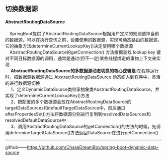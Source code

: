 ## 切换数据源

#### AbstractRoutingDataSource
&emsp;SpringBoot提供了AbstractRoutingDataSource根据用户定义的规则选择当前的数据源，可以在执行查询之前，设置使用的数据源，实现可动态路由的数据源。它的抽象方法determineCurrentLookupKey()决定使用哪个数据源  
&emsp;AbstractRoutingDataSource的getConnection() 方法根据查找 lookup key 键对不同目标数据源的调用，通常是通过(但不一定)某些线程绑定的事物上下文来实现  
&emsp; **AbstractRoutingDataSource的多数据源动态切换的核心逻辑是**:在程序运行时，把数据源数据源通过 AbstractRoutingDataSource 动态织入到程序中，灵活的进行数据源切换  
&emsp; 1、定义DynamicDataSource类继承抽象类AbstractRoutingDataSource，并实现了determineCurrentLookupKey()方法  
&emsp; 2、把配置的多个数据源会放在AbstractRoutingDataSource的 targetDataSources和defaultTargetDataSource中，然后通过afterPropertiesSet()方法将数据源分别进行复制到resolvedDataSources和resolvedDefaultDataSource中  
&emsp; 3、调用AbstractRoutingDataSource的getConnection()的方法的时候，先调用determineTargetDataSource()方法返回DataSource在进行getConnection()

---

github——https://github.com/ChaseDreamBoy/spring-boot-dynamic-data-source